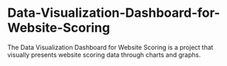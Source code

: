 # Data-Visualization-Dashboard-for-Website-Scoring
The Data Visualization Dashboard for Website Scoring is a project that visually presents website scoring data through charts and graphs.
